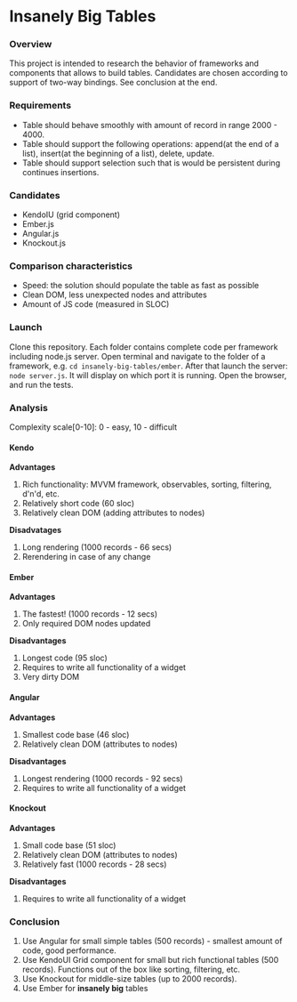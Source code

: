 # Insanely Big Tables

### Overview
This project is intended to research the behavior of frameworks and components that allows to build tables.
Candidates are chosen according to support of two-way bindings.
See conclusion at the end.

### Requirements
- Table should behave smoothly with amount of record in range 2000 - 4000. 
- Table should support the following operations: append(at the end of a list), insert(at the beginning of a list), delete, update.
- Table should support selection such that is would be persistent during continues insertions.

### Candidates
- KendoIU (grid component)
- Ember.js
- Angular.js
- Knockout.js

### Comparison characteristics
 - Speed: the solution should populate the table as fast as possible
 - Clean DOM, less unexpected nodes and attributes
 - Amount of JS code (measured in SLOC)


### Launch
Clone this repository. Each folder contains complete code per framework including node.js server. Open terminal and navigate to the folder of a framework, e.g. `cd insanely-big-tables/ember`. After that launch the server: `node server.js`. It will display on which port it is running. Open the browser, and run the tests.

### Analysis

Complexity scale[0-10]: 0 - easy, 10 - difficult

#### Kendo
**Advantages**

1. Rich functionality: MVVM framework, observables, sorting, filtering, d'n'd, etc.
2. Relatively short code (60 sloc)
3. Relatively clean DOM (adding attributes to nodes)

**Disadvatages**

1. Long rendering (1000 records - 66 secs)
2. Rerendering in case of any change

#### Ember
**Advantages**

1. The fastest! (1000 records - 12 secs)
2. Only required DOM nodes updated

**Disadvantages**

1. Longest code (95 sloc)
2. Requires to write all functionality of a widget
3. Very dirty DOM

#### Angular
**Advantages**

1. Smallest code base (46 sloc)
2. Relatively clean DOM (attributes to nodes)

**Disadvantages**

1. Longest rendering (1000 records - 92 secs)
2. Requires to write all functionality of a widget

#### Knockout
**Advantages**

1. Small code base (51 sloc)
2. Relatively clean DOM (attributes to nodes)
3. Relatively fast (1000 records - 28 secs)

**Disadvantages**

1. Requires to write all functionality of a widget

### Conclusion
1. Use Angular for small simple tables (500 records) - smallest amount of code, good performance.
2. Use KendoUI Grid component for small but rich functional tables (500 records). Functions out of the box like sorting, filtering, etc.
3. Use Knockout for middle-size tables (up to 2000 records).
4. Use Ember for **insanely big** tables